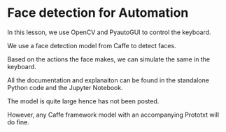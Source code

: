 # **Face detection for Automation**

In this lesson, we use OpenCV and PyautoGUI to control the keyboard.

We use a face detection model from Caffe to detect faces.

Based on the actions the face makes,
we can simulate the same in the keyboard.

All the documentation and explanaiton can be found in
the standalone Python code and the Jupyter Notebook.

The model is quite large hence has not been posted.

However, any Caffe framework model with an accompanying Prototxt
will do fine.